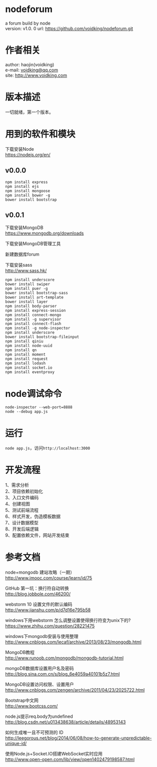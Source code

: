 # nodeforum
a forum build by node  
version: v1.0. 0
url: https://github.com/voidking/nodeforum.git  

# 作者相关
author: haojin(voidking)  
e-mail: voidking@qq.com    
site: http://www.voidking.com   

# 版本描述
一切就绪，第一个版本。

# 用到的软件和模块
下载安装Node  
https://nodejs.org/en/
## v0.0.0
```
npm install express  
npm install ejs   
npm install mongoose  
npm install bower -g  
bower install bootstrap  
```

## v0.0.1
下载安装MongoDB  
https://www.mongodb.org/downloads   

下载安装MongoDB管理工具

新建数据库forum  

下载安装sass  
http://www.sass.hk/

```
npm install underscore
bower install swiper
npm install puer -g
bower install bootstrap-sass
bower install art-template
bower install layer
npm install body-parser
npm install express-session
npm install connect-mongo 
npm install -g supervisor
npm install connect-flash 
npm install -g node-inspector
npm install underscore 
bower install bootstrap-fileinput
npm install qiniu 
npm install node-uuid 
npm install qn 
npm install moment 
npm install request 
npm install lodash 
npm install socket.io 
npm install eventproxy
```


# node调试命令
```
node-inspector --web-port=8888
node --debug app.js
```

# 运行
`node app.js`，访问`http://localhost:3000`

# 开发流程
1、需求分析  
2、项目依赖初始化  
3、入口文件编码  
4、创建视图  
5、测试前端流程  
6、样式开发，伪造模板数据  
7、设计数据模型  
8、开发后端逻辑  
9、配置依赖文件，网站开发结束  

# 参考文档
node+mongodb 建站攻略（一期）  
http://www.imooc.com/course/learn/id/75

GitHub 第一坑：换行符自动转换  
http://blog.jobbole.com/46200/  

webstorm 10 设置文件的默认编码  
http://www.jianshu.com/p/d7d16e795b58  

windows下用webstorm 怎么调整设置使得换行符变为unix下的?   
https://www.zhihu.com/question/28221475    

windows下mongodb安装与使用整理    
http://www.cnblogs.com/lecaf/archive/2013/08/23/mongodb.html   

MongoDB教程   
http://www.runoob.com/mongodb/mongodb-tutorial.html

mongoDB数据库设置用户名及密码   
http://blog.sina.com.cn/s/blog_6e4059a40101b5z7.html

MongoDB设置访问权限、设置用户   
http://www.cnblogs.com/zengen/archive/2011/04/23/2025722.html

Bootstrap中文网   
http://www.bootcss.com/  

node.js提示req.body为undefined   
http://blog.csdn.net/u013438638/article/details/48953143  

如何生成唯一且不可预测的 ID   
http://leegorous.net/blog/2014/06/08/how-to-generate-unpredictable-unique-id/  

使用Node.js+Socket.IO搭建WebSocket实时应用   
http://www.open-open.com/lib/view/open1402479198587.html  







